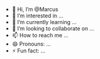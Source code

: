 - 👋 Hi, I’m @Marcus
- 👀 I’m interested in ...
- 🌱 I’m currently learning ...
- 💞️ I’m looking to collaborate on ...
- 📫 How to reach me ...
- 😄 Pronouns: ...
- ⚡ Fun fact: ...

<!---
Marcus/Marcus is a ✨ special ✨ repository because its `README.md` (this file) appears on your GitHub profile.
You can click the Preview link to take a look at your changes.
--->

